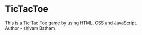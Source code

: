 # TicTacToe
This is a Tic Tac Toe game by using HTML, CSS and JavaScript.
<br>
Author - shivam Batham
